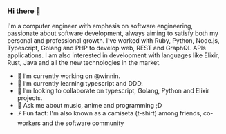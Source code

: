 ### Hi there 👋

I'm a computer engineer with emphasis on software engineering, passionate about software development, always aiming to satisfy both my personal and professional growth. I've worked with Ruby, Python, Node.js, Typescript, Golang and PHP to develop web, REST and GraphQL APIs applications. I am also interested in development with languages like Elixir, Rust, Java and all the new technologies in the market.

- 🔭 I’m currently working on @winnin.
- 🌱 I’m currently learning typescript and DDD.
- 👯 I’m looking to collaborate on typescript, Golang, Python and Elixir projects.
- 💬 Ask me about music, anime and programming ;D
- ⚡ Fun fact: I'm also known as a camiseta (t-shirt) among friends, co-workers and the software community
